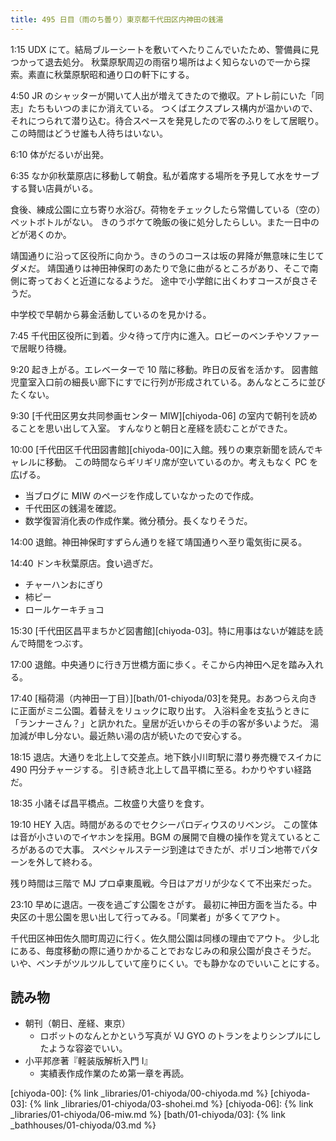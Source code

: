 ```yaml
---
title: 495 日目（雨のち曇り）東京都千代田区内神田の銭湯
---
```


1:15 UDX にて。結局ブルーシートを敷いてへたりこんでいたため、警備員に見つかって退去処分。
秋葉原駅周辺の雨宿り場所はよく知らないので一から探索。素直に秋葉原駅昭和通り口の軒下にする。

4:50 JR のシャッターが開いて人出が増えてきたので撤収。アトレ前にいた「同志」たちもいつのまにか消えている。
つくばエクスプレス構内が温かいので、それにつられて潜り込む。待合スペースを発見したので客のふりをして居眠り。
この時間はどうせ誰も人待ちはいない。

6:10 体がだるいが出発。

6:35 なか卯秋葉原店に移動して朝食。私が着席する場所を予見して水をサーブする賢い店員がいる。

食後、練成公園に立ち寄り水浴び。荷物をチェックしたら常備している（空の）ペットボトルがない。
きのうボケて晩飯の後に処分したらしい。また一日中のどが渇くのか。

靖国通りに沿って区役所に向かう。きのうのコースは坂の昇降が無意味に生じてダメだ。
靖国通りは神田神保町のあたりで急に曲がるところがあり、そこで南側に寄っておくと近道になるようだ。
途中で小学館に出くわすコースが良さそうだ。

中学校で早朝から募金活動しているのを見かける。

7:45 千代田区役所に到着。少々待って庁内に進入。ロビーのベンチやソファーで居眠り待機。

9:20 起き上がる。エレベーターで 10 階に移動。昨日の反省を活かす。
図書館児童室入口前の細長い廊下にすでに行列が形成されている。あんなところに並びたくない。

9:30 [千代田区男女共同参画センター MIW][chiyoda-06] の室内で朝刊を読めることを思い出して入室。
すんなりと朝日と産経を読むことができた。

10:00 [千代田区千代田図書館][chiyoda-00]に入館。残りの東京新聞を読んでキャレルに移動。
この時間ならギリギリ席が空いているのか。考えもなく PC を広げる。

* 当ブログに MIW のページを作成していなかったので作成。
* 千代田区の銭湯を確認。
* 数学復習消化表の作成作業。微分積分。長くなりそうだ。

14:00 退館。神田神保町すずらん通りを経て靖国通りへ至り電気街に戻る。

14:40 ドンキ秋葉原店。食い過ぎだ。

* チャーハンおにぎり
* 柿ピー
* ロールケーキチョコ

15:30 [千代田区昌平まちかど図書館][chiyoda-03]。特に用事はないが雑誌を読んで時間をつぶす。

17:00 退館。中央通りに行き万世橋方面に歩く。そこから内神田へ足を踏み入れる。

17:40 [稲荷湯（内神田一丁目）][bath/01-chiyoda/03]を発見。おあつらえ向きに正面がミニ公園。着替えをリュックに取り出す。
入浴料金を支払うときに「ランナーさん？」と訊かれた。皇居が近いからその手の客が多いようだ。
湯加減が申し分ない。最近熱い湯の店が続いたので安心する。

18:15 退店。大通りを北上して交差点。地下鉄小川町駅に潜り券売機でスイカに 490 円分チャージする。
引き続き北上して昌平橋に至る。わかりやすい経路だ。

18:35 小諸そば昌平橋点。二枚盛り大盛りを食す。

19:10 HEY 入店。時間があるのでセクシーパロディウスのリベンジ。
この筐体は音が小さいのでイヤホンを採用。BGM の展開で自機の操作を覚えているところがあるので大事。
スペシャルステージ到達はできたが、ポリゴン地帯でパターンを外して終わる。

残り時間は三階で MJ プロ卓東風戦。今日はアガリが少なくて不出来だった。

23:10 早めに退店。一夜を過ごす公園をさがす。
最初に神田方面を当たる。中央区の十思公園を思い出して行ってみる。「同業者」が多くてアウト。

千代田区神田佐久間町周辺に行く。佐久間公園は同様の理由でアウト。
少し北にある、毎度移動の際に通りかかることでおなじみの和泉公園が良さそうだ。
いや、ベンチがツルツルしていて座りにくい。でも静かなのでいいことにする。

## 読み物

* 朝刊（朝日、産経、東京）
  * ロボットのなんとかという写真が VJ GYO のトランをよりシンプルにしたような容姿でいい。
* 小平邦彦著『軽装版解析入門 I』
  * 実績表作成作業のため第一章を再読。

[chiyoda-00]: {% link _libraries/01-chiyoda/00-chiyoda.md %}
[chiyoda-03]: {% link _libraries/01-chiyoda/03-shohei.md %}
[chiyoda-06]: {% link _libraries/01-chiyoda/06-miw.md %}
[bath/01-chiyoda/03]: {% link _bathhouses/01-chiyoda/03.md %}
